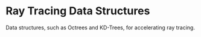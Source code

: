 # Ray Tracing Data Structures
 Data structures, such as Octrees and KD-Trees, for accelerating ray tracing.
